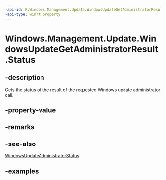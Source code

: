 ```yaml
---
-api-id: P:Windows.Management.Update.WindowsUpdateGetAdministratorResult.Status
-api-type: winrt property
---
```


# Windows.Management.Update.WindowsUpdateGetAdministratorResult.Status

<!--
public Windows.Management.Update.WindowsUpdateAdministratorStatus Status { get; }
-->


## -description

Gets the status of the result of the requested Windows update administrator call.

## -property-value

## -remarks

## -see-also
[WindowsUpdateAdministratorStatus](./windowsupdateadministratorstatus.md)

## -examples
